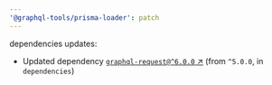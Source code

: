 ```yaml
---
'@graphql-tools/prisma-loader': patch
---
```

dependencies updates:
  - Updated dependency [`graphql-request@^6.0.0` ↗︎](https://www.npmjs.com/package/graphql-request/v/6.0.0) (from `^5.0.0`, in `dependencies`)
